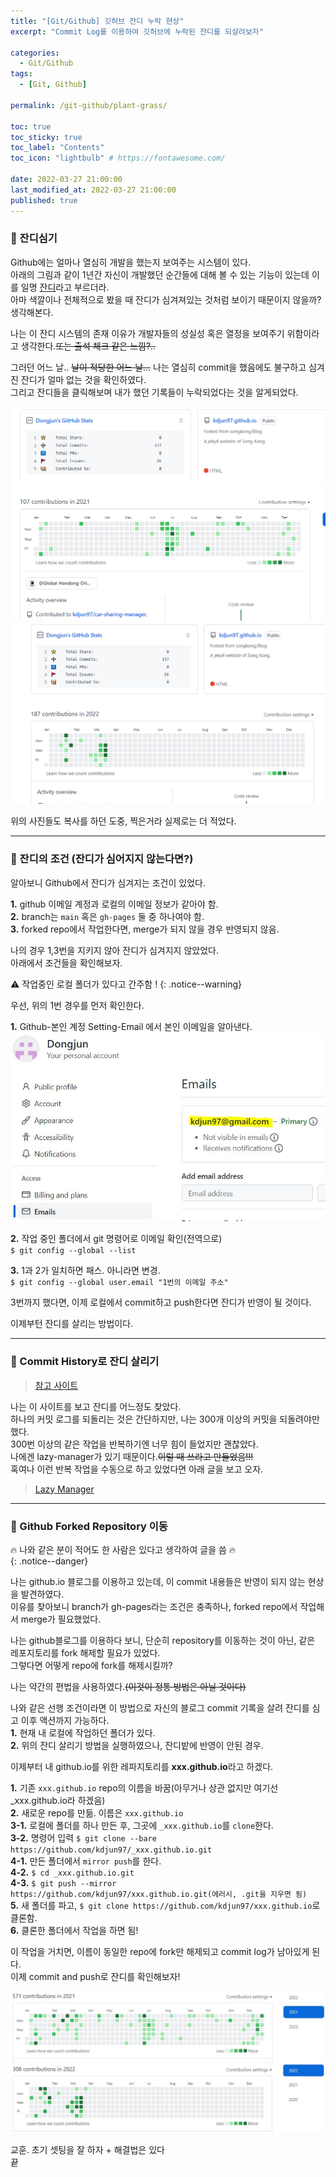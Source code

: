 ```yaml
---
title: "[Git/Github] 깃허브 잔디 누락 현상"
excerpt: "Commit Log를 이용하여 깃허브에 누락된 잔디를 되살려보자"

categories:
  - Git/Github
tags:
  - [Git, Github]

permalink: /git-github/plant-grass/

toc: true
toc_sticky: true
toc_label: "Contents"
toc_icon: "lightbulb" # https://fontawesome.com/
 
date: 2022-03-27 21:00:00
last_modified_at: 2022-03-27 21:00:00
published: true
---
```


### 🌿 잔디심기

Github에는 얼마나 열심히 개발을 했는지 보여주는 시스템이 있다.  
아래의 그림과 같이 1년간 자신이 개발했던 순간들에 대해 볼 수 있는 기능이 있는데 이를 일명 <u>잔디</u>라고 부르더라.  
아마 색깔이나 전체적으로 봤을 때 잔디가 심겨져있는 것처럼 보이기 때문이지 않을까? 생각해본다.  

나는 이 잔디 시스템의 존재 이유가 개발자들의 성실성 혹은 열정을 보여주기 위함이라고 생각한다.~~또는 출석 체크 같은 느낌?..~~  

그러던 어느 날.. ~~날이 적당한 어느 날...~~ 나는 열심히 commit을 했음에도 불구하고 심겨진 잔디가 얼마 없는 것을 확인하였다.  
그리고 잔디들을 클릭해보며 내가 했던 기록들이 누락되었다는 것을 알게되었다.  

![적용하기 전1](/assets/images/post_img/git-github/plant-grass/before_2021.png)  
![적용하기 전2](/assets/images/post_img/git-github/plant-grass/before_2022.png)  

위의 사진들도 복사를 하던 도중, 찍은거라 실제로는 더 적었다.  

---

### 🌴 잔디의 조건 (잔디가 심어지지 않는다면?)

알아보니 Github에서 잔디가 심겨지는 조건이 있었다.  

**1.** github 이메일 계정과 로컬의 이메일 정보가 같아야 함.  
**2.** branch는 `main` 혹은 `gh-pages` 둘 중 하나여야 함.  
**3.** forked repo에서 작업한다면, merge가 되지 않을 경우 반영되지 않음.  

나의 경우 1,3번을 지키지 않아 잔디가 심겨지지 않았었다.  
아래에서 조건들을 확인해보자.  

⚠️ 작업중인 로컬 폴더가 있다고 간주함 !
{: .notice--warning}  

우선, 위의 1번 경우를 먼저 확인한다.  

**1.** Github-본인 계정 Setting-Email 에서 본인 이메일을 알아낸다.  
![이메일 확인](/assets/images/post_img/git-github/plant-grass/email.JPG)  

**2.** 작업 중인 폴더에서 git 명령어로 이메일 확인(전역으로)  
`$ git config --global --list`  

**3.** 1과 2가 일치하면 패스. 아니라면 변경.  
`$ git config --global user.email "1번의 이메일 주소"`  

3번까지 했다면, 이제 로컬에서 commit하고 push한다면 잔디가 반영이 될 것이다.  

이제부턴 잔디를 살리는 방법이다.  

---

### 🚿 Commit History로 잔디 살리기

> [참고 사이트](https://wellbell.tistory.com/43)  

나는 이 사이트를 보고 잔디를 어느정도 찾았다.  
하나의 커밋 로그를 되돌리는 것은 간단하지만, 나는 300개 이상의 커밋을 되돌려야만 했다.  
300번 이상의 같은 작업을 반복하기엔 너무 힘이 들었지만 괜찮았다.  
나에겐 lazy-manager가 있기 때문이다.~~이럴 때 쓰라고 만들었음!!!~~  
혹여나 이런 반복 작업을 수동으로 하고 있었다면 아래 글을 보고 오자.  

> [Lazy Manager](https://kdjun97.github.io/automation-solution/lazy-manager3/)  

---

### 🍴 Github Forked Repository 이동

🔥 나와 같은 분이 적어도 한 사람은 있다고 생각하여 글을 씀 🔥  
{: .notice--danger}  

나는 github.io 블로그를 이용하고 있는데, 이 commit 내용들은 반영이 되지 않는 현상을 발견하였다.  
이유를 찾아보니 branch가 gh-pages라는 조건은 충족하나, forked repo에서 작업해서 merge가 필요했었다.  

나는 github블로그를 이용하다 보니, 단순히 repository를 이동하는 것이 아닌, 같은 레포지토리를 fork 해제할 필요가 있었다.  
그렇다면 어떻게 repo에 fork를 해제시킬까?  

나는 약간의 편법을 사용하였다.~~(이것이 정통 방법은 아닐 것이다)~~   

나와 같은 선행 조건이라면 이 방법으로 자신의 블로그 commit 기록을 살려 잔디를 심고 이후 액션까지 가능하다.  
**1.** 현재 내 로컬에 작업하던 폴더가 있다.  
**2.** 위의 잔디 살리기 방법을 실행하였으나, 잔디밭에 반영이 안된 경우.  

이제부터 내 github.io를 위한 레파지토리를 **xxx.github.io**라고 하겠다.  

**1.** 기존 `xxx.github.io` repo의 이름을 바꿈(아무거나 상관 없지만 여기선 _xxx.github.io라 하겠음)  
**2.** 새로운 repo를 만듦. 이름은 `xxx.github.io`  
**3-1.** 로컬에 폴더를 하나 만든 후, 그곳에 `_xxx.github.io`를 `clone`한다.  
**3-2.** 명령어 입력 `$ git clone --bare https://github.com/kdjun97/_xxx.github.io.git`   
**4-1.** 만든 폴더에서 `mirror push`를 한다.  
**4-2.** `$ cd _xxx.github.io.git`  
**4-3.** `$ git push --mirror https://github.com/kdjun97/xxx.github.io.git(에러시, .git을 지우면 됨)`  
**5.** 새 폴더를 파고, `$ git clone https://github.com/kdjun97/xxx.github.io`로 클론함.  
**6.** 클론한 폴더에서 작업을 하면 됨!  

이 작업을 거치면, 이름이 동일한 repo에 fork만 해제되고 commit log가 남아있게 된다.  
이제 commit and push로 잔디를 확인해보자!  

![수정 후 2021년 커밋](/assets/images/post_img/git-github/plant-grass/after_2021.JPG)  
![수정 후 2022년 커밋](/assets/images/post_img/git-github/plant-grass/after_2022.JPG)  

교훈. 초기 셋팅을 잘 하자 + 해결법은 있다  
끝  